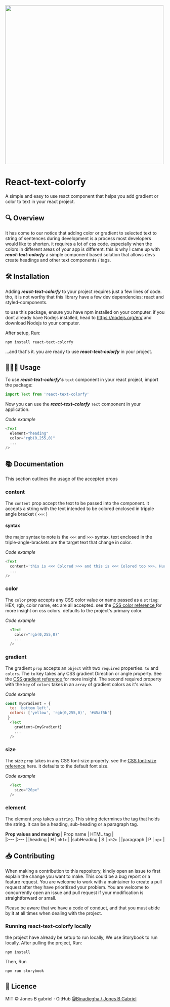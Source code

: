 <img src="https://user-images.githubusercontent.com/19647826/210170328-f007d18b-3b04-4339-b74b-3e115ff9fb80.png" width="500" height="auto" />

# React-text-colorfy

A simple and easy to use react component that helps you add gradient or color to text in your react project.

## 🔍 Overview
It has come to our notice that adding color or gradient to selected text to string of sentences during development is a process most developers would like to shorten. it requires a lot of css code. especially when the colors in different areas of your app is different. 
this is why I came up with ***react-text-colorfy*** a simple component based solution that allows devs create headings and other text components / tags.

## 🛠️ Installation
Adding ***react-text-colorfy*** to your project requires just a few lines of code. tho, it is not worthy that this library have a few dev dependencies: react and styled-components.

to use this package, ensure you have npm installed on your computer. if you dont already have Nodejs installed, head to <a src="https:/https://nodejs.org/en//" target="_blank"> https://nodejs.org/en/ </a> and download Nodejs to your computer.

After setup, Run:

```
npm install react-text-colorfy
```
...and that's it. you are ready to use ***react-text-colorfy*** in your project.

## 👨🏽‍💻 Usage
To use ***react-text-colorfy's*** `text` component in your react project, import the package:

```javascript
import Text from 'react-text-colorfy'
```
Now you can use the ***react-text-colorfy*** `Text` component in your application.

*Code example*
```javascript
<Text 
  element="heading"
  color="rgb(0,255,0)"
  ...
/>
```
## 📚 Documentation
This section outlines the usage of the accepted props


### content
The `content` prop accept the text to be passed into the component. it accepts a string with the text intended to be colored enclosed in tripple angle bracket ( `<<<` )

#### syntax
the major syntax to note is the `<<<` and `>>>` syntax. text enclosed in the triple-angle-brackets are the target text that change in color.

*Code example*
```javascript
<Text 
  content='this is <<< Colored >>> and this is <<< Colored too >>>. Hurray!'
  ...
/>
```

### color
The `color` prop accepts any CSS color value or name passed as a `string`: HEX, rgb, color name, etc are all accepted. see the <a href="https://www.w3schools.com/css/css3_colors.asp" target="_blank"> CSS color reference </a>  for more insight on css colors. defaults to the project's primary color.

*Code example*
```javascript
  <Text 
    color="rgb(0,255,0)"
    ...
  />
```

### gradient
The gradient `prop` accepts an `object` with two `required` properties. `to` and `colors`.
The `to` key takes any CSS gradient Direction or angle property. See the <a href="https://www.w3schools.com/css/css3_gradients.asp" target="_blank"> CSS gradient reference </a> for more insight.
The second required property with the `key` of `colors` takes in an `array` of gradient colors as it's value.

*Code example*
```javascript
const myGradient = {
  to: 'bottom left',
  colors: ['yellow', 'rgb(0,255,0)', '#45af5b']
 }
  <Text 
    gradient={myGradient}
    ...
  />
```

### size
The size `prop` takes in any CSS font-size property. see the <a href="https://www.w3schools.com/cssref/pr_font_font-size.php" target="_blank" >CSS font-size reference</a> here. it defaults to the default font size.

*Code example*
```javascript
  <Text 
    size="20px"
  />
```
  
### element
The element `prop` takes a `string`. This string determines the tag that holds the string. It can be a heading, sub-heading or a paragraph tag.

**Prop values and meaning**
| Prop name |   HTML tag  |   
|:---       |:---         |
|heading &#124; H | `<h1>` |
|subHeading &#124; S | `<h2>` |
|paragraph &#124; P | `<p>` |
  
  
  

## 📥 Contributing 
When making a contribution to this repository, kindly open an issue to first explain the change you want to make. This could be a bug report or a feature request. You are welcome to work with a maintainer to create a pull request after they have prioritized your problem. You are welcome to concurrently open an issue and pull request if your modification is straightforward or small.

Please be aware that we have a code of conduct, and that you must abide by it at all times when dealing with the project.

### Running react-text-colorfy locally
the project have already be setup to run locally, We use Storybook to run locally.
After pulling the project, Run:
  ```
  npm install
  ```
  
  Then, Run
  
  ```
  npm run storybook
  ```
  
  
  ## 📝 Licence
  MIT © Jones B gabriel  ·  GitHub <a href="https://github.com/binadiegha" >@Binadiegha / Jones B Gabriel</a>
